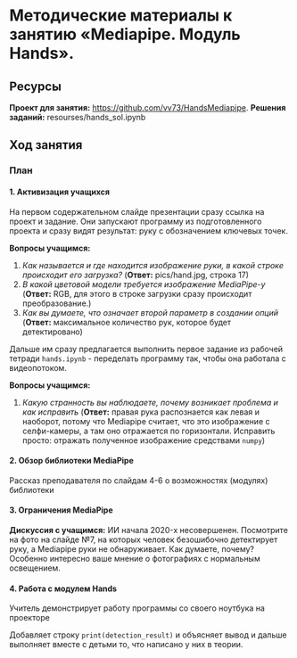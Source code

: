 # Методические материалы к занятию «Mediapipe. Модуль Hands».
## Ресурсы
**Проект для занятия:**  https://github.com/vv73/HandsMediapipe.
**Решения заданий:** resourses/hands_sol.ipynb 

## Ход занятия
### План
#### 1. Активизация учащихся

На первом содержательном слайде презентации сразу ссылка на проект и задание. Они запускают программу из подготовленного проекта и сразу видят результат: руку с обозначением ключевых точек. 

**Вопросы учащимся:** 

1. *Как называется и где находится изображение руки, в какой строке происходит его загрузка?* (**Ответ:** pics/hand.jpg, строка 17)
2. *В какой цветовой модели требуется изображение MediaPipe-у* (**Ответ:** RGB, для этого в строке загрузки сразу происходит преобразование.)
3. *Как вы думаете, что означает второй параметр в создании опций* (**Ответ:** максимальное количество рук, которое будет детектировано)

Дальше им сразу предлагается выполнить первое задание из рабочей тетради `hands.ipynb` - переделать программу так, чтобы она работала с видеопотоком. 

**Вопросы учащимся:** 

1. *Какую странность вы наблюдаете, почему возникает проблема и как исправить* (**Ответ:** правая рука распознается как левая и наоборот, потому что Mediapipe считает, что это изображение с селфи-камеры, а там оно отражается по горизонтали. Исправить просто: отражать полученное изображение средствами `numpy`)

#### 2. Обзор библиотеки MediaPipe

Рассказ преподавателя по слайдам 4-6 о возможностях (модулях) библиотеки

#### 3. Ограничения MediaPipe

**Дискуссия с учащимся:** ИИ начала 2020-x несовершенен. Посмотрите на фото на слайде №7, на которых человек безошибочно детектирует руку, а Mediapipe руки не обнаруживает. Как думаете, почему? Особенно интересно ваше мнение о фотографиях с нормальным освещением.

#### 4. Работа с модулем Hands

Учитель демонстрирует работу программы со своего ноутбука на проекторе

Добавляет строку `print(detection_result)` и объясняет вывод и дальше выполняет вместе с детьми то, что написано у них в теории.




